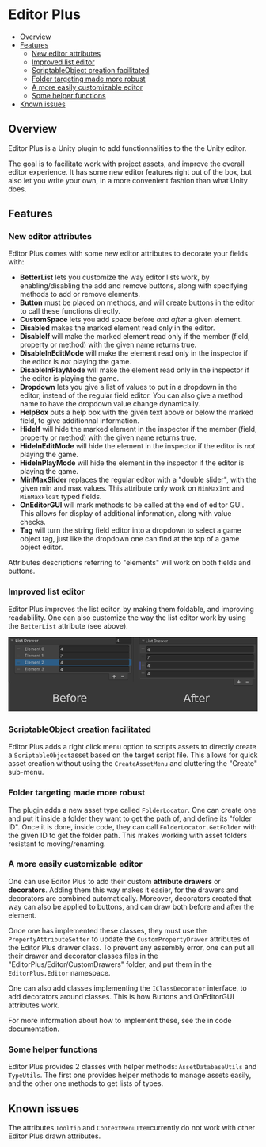 

# Editor Plus

* [Overview](#Overview)
* [Features](#Features)
    * [New editor attributes](#New-editor-attributes)
    * [Improved list editor](#Improved-list-editor)
    * [ScriptableObject creation facilitated](#ScriptableObject-creation-facilitated)
    * [Folder targeting made more robust](#Folder-targeting-made-more-robust)
    * [A more easily customizable editor](#A-more-easily-customizable-editor)
    * [Some helper functions](#Some-helper-functions)
* [Known issues](#Known-issues)

## Overview

Editor Plus is a Unity plugin to add functionnalities to the the Unity editor.

The goal is to facilitate work with project assets, and improve the overall editor experience. It has some new editor features right out of the box, but also let you write your own, in a more convenient fashion than what Unity does.

## Features

### New editor attributes

Editor Plus comes with some new editor attributes to decorate your fields with:
* **BetterList** lets you customize the way editor lists work, by enabling/disabling the add and remove buttons, along with specifying methods to add or remove elements.
* **Button** must be placed on methods, and will create buttons in the editor to call these functions directly.
* **CustomSpace** lets you add space before *and after* a given element.
* **Disabled** makes the marked element read only in the editor.
* **DisableIf** will make the marked element read only if the member (field, property or method) with the given name returns true.
* **DisableInEditMode** will make the element read only in the inspector if the editor is *not* playing the game.
* **DisableInPlayMode** will make the element read only in the inspector if the editor is playing the game.
* **Dropdown** lets you give a list of values to put in a dropdown in the editor, instead of the regular field editor. You can also give a method name to have the dropdown value change dynamically.
* **HelpBox** puts a help box with the given text above or below the marked field, to give additionnal information.
* **HideIf** will hide the marked element in the inspector if the member (field, property or method) with the given name returns true.
* **HideInEditMode** will hide the element in the inspector if the editor is *not* playing the game.
* **HideInPlayMode** will hide the element in the inspector if the editor is playing the game.
* **MinMaxSlider** replaces the regular editor with a "double slider", with the given min and max values. This attribute only work on `MinMaxInt` and `MinMaxFloat` typed fields.
* **OnEditorGUI** will mark methods to be called at the end of editor GUI. This allows for display of additional information, along with value checks.
* **Tag** will turn the string field editor into a dropdown to select a game object tag, just like the dropdown one can find at the top of a game object editor.

Attributes descriptions referring to \"elements\" will work on both fields and buttons.

### Improved list editor

Editor Plus improves the list editor, by making them foldable, and improving readablility. One can also customize the way the list editor work by using the `BetterList` attribute (see above).

![Example of the difference between the regular list an the EditorPlus list](ListDemo.png)

### ScriptableObject creation facilitated

Editor Plus adds a right click menu option to scripts assets to directly create a `ScriptableObject`asset based on the target script file. This allows for quick asset creation without using the `CreateAssetMenu` and cluttering the \"Create\" sub-menu.

### Folder targeting made more robust

The plugin adds a new asset type called `FolderLocator`. One can create one and put it inside a folder they want to get the path of, and define its \"folder ID\". Once it is done, inside code, they can call `FolderLocator.GetFolder` with the given ID to get the folder path. This makes working with asset folders resistant to moving/renaming.

### A more easily customizable editor

One can use Editor Plus to add their custom **attribute drawers** or **decorators**. Adding them this way makes it easier, for the drawers and decorators are combined automatically. Moreover, decorators created that way can also be applied to buttons, and can draw both before and after the element.

Once one has implemented these classes, they must use the `PropertyAttributeSetter` to update the `CustomPropertyDrawer` attributes of the Editor Plus drawer class. To prevent any assembly error, one can put all their drawer and decorator classes files in the \"EditorPlus/Editor/CustomDrawers\" folder, and put them in the `EditorPlus.Editor` namespace.

One can also add classes implementing the `IClassDecorator` interface, to add decorators around classes. This is how Buttons and OnEditorGUI attributes work.

For more information about how to implement these, see the in code documentation.

### Some helper functions

Editor Plus provides 2 classes with helper methods: `AssetDatabaseUtils` and `TypeUtils`. The first one provides helper methods to manage assets easily, and the other one methods to get lists of types.

## Known issues

The attributes `Tooltip` and `ContextMenuItem`currently do not work with other Editor Plus drawn attributes.